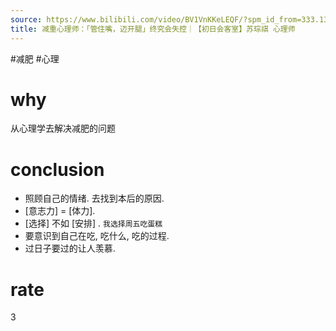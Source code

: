 ```yaml
---
source: https://www.bilibili.com/video/BV1VnKKeLEQF/?spm_id_from=333.1387.favlist.content.click&vd_source=549bde2564979641a5f0adbcfa529b0a
title: 减重心理师：「管住嘴，迈开腿」终究会失控｜【初日会客室】苏琮祺 心理师
---
```


#减肥 #心理
# why
从心理学去解决减肥的问题

# conclusion
- 照顾自己的情绪. 去找到本后的原因.
- [意志力] = [体力]. 
- [选择] 不如 [安排] . `我选择周五吃蛋糕`
- 要意识到自己在吃, 吃什么, 吃的过程.
- 过日子要过的让人羡慕.

# rate
3